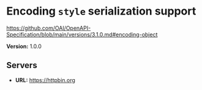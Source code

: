 # Encoding `style` serialization support

https://github.com/OAI/OpenAPI-Specification/blob/main/versions/3.1.0.md#encoding-object

**Version:** 1.0.0

## Servers

- **URL:** https://httpbin.org
